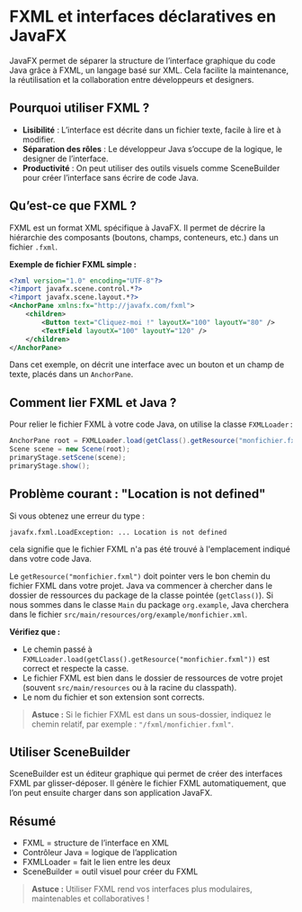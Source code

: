 # FXML et interfaces déclaratives en JavaFX

JavaFX permet de séparer la structure de l’interface graphique du code Java grâce à FXML, un langage basé sur XML. Cela facilite la maintenance, la réutilisation et la collaboration entre développeurs et designers.

## Pourquoi utiliser FXML ?
- **Lisibilité** : L’interface est décrite dans un fichier texte, facile à lire et à modifier.
- **Séparation des rôles** : Le développeur Java s’occupe de la logique, le designer de l’interface.
- **Productivité** : On peut utiliser des outils visuels comme SceneBuilder pour créer l’interface sans écrire de code Java.

## Qu’est-ce que FXML ?
FXML est un format XML spécifique à JavaFX. Il permet de décrire la hiérarchie des composants (boutons, champs, conteneurs, etc.) dans un fichier `.fxml`.

**Exemple de fichier FXML simple :**
```xml
<?xml version="1.0" encoding="UTF-8"?>
<?import javafx.scene.control.*?>
<?import javafx.scene.layout.*?>
<AnchorPane xmlns:fx="http://javafx.com/fxml">
    <children>
        <Button text="Cliquez-moi !" layoutX="100" layoutY="80" />
        <TextField layoutX="100" layoutY="120" />
    </children>
</AnchorPane>
```

Dans cet exemple, on décrit une interface avec un bouton et un champ de texte, placés dans un `AnchorPane`.

## Comment lier FXML et Java ?
Pour relier le fichier FXML à votre code Java, on utilise la classe `FXMLLoader` :
```java
AnchorPane root = FXMLLoader.load(getClass().getResource("monfichier.fxml"));
Scene scene = new Scene(root);
primaryStage.setScene(scene);
primaryStage.show();
```

## Problème courant : "Location is not defined"

Si vous obtenez une erreur du type :
```
javafx.fxml.LoadException: ... Location is not defined
```
cela signifie que le fichier FXML n'a pas été trouvé à l'emplacement indiqué dans votre code Java.

Le `getResource("monfichier.fxml")` doit pointer vers le bon chemin du fichier FXML dans votre projet. Java va commencer à chercher dans le dossier de ressources du package de la classe pointée (`getClass()`). Si nous sommes dans le classe `Main` du package `org.example`, Java cherchera dans le fichier `src/main/resources/org/example/monfichier.xml`.

**Vérifiez que :**
- Le chemin passé à `FXMLLoader.load(getClass().getResource("monfichier.fxml"))` est correct et respecte la casse.
- Le fichier FXML est bien dans le dossier de ressources de votre projet (souvent `src/main/resources` ou à la racine du classpath).
- Le nom du fichier et son extension sont corrects.

> **Astuce :**
> Si le fichier FXML est dans un sous-dossier, indiquez le chemin relatif, par exemple : `"/fxml/monfichier.fxml"`.

## Utiliser SceneBuilder
SceneBuilder est un éditeur graphique qui permet de créer des interfaces FXML par glisser-déposer. Il génère le fichier FXML automatiquement, que l’on peut ensuite charger dans son application JavaFX.


## Résumé
- FXML = structure de l’interface en XML
- Contrôleur Java = logique de l’application
- FXMLLoader = fait le lien entre les deux
- SceneBuilder = outil visuel pour créer du FXML

> **Astuce :**
> Utiliser FXML rend vos interfaces plus modulaires, maintenables et collaboratives !
